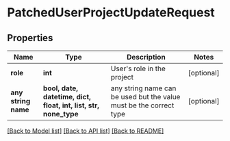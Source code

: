 # PatchedUserProjectUpdateRequest


## Properties
Name | Type | Description | Notes
------------ | ------------- | ------------- | -------------
**role** | **int** | User&#39;s role in the project | [optional] 
**any string name** | **bool, date, datetime, dict, float, int, list, str, none_type** | any string name can be used but the value must be the correct type | [optional]

[[Back to Model list]](../README.md#documentation-for-models) [[Back to API list]](../README.md#documentation-for-api-endpoints) [[Back to README]](../README.md)


